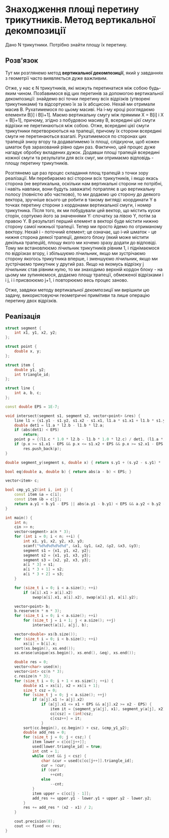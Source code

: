 # Знаходження площі перетину трикутників. Метод вертикальної декомпозиції

Дано N трикутники. Потрібно знайти площу їх перетину.

## Розв'язок

Тут ми розглянемо метод **вертикальної декомпозиції**, який у завданнях з геометрії часто виявляється дуже важливим.

Отже, у нас є N трикутників, які можуть перетинатися між собою будь-яким чином. Позбавимося від цих перетинів за допомогою вертикальної декомпозиції: знайдемо всі точки перетину всіх відрізків (утворені трикутниками) та відсортуємо їх за їх абсцисою. Нехай ми отримали масив B. Рухатимемося по цьому масиві. На i-му кроці розглядаємо елементи B[i] і B[i+1]. Маємо вертикальну смугу між прямими X = B[i] і X = B[i+1], причому, згідно з побудовою масиву B, всередині цієї смуги відрізки не перетинаються між собою. Отже, всередині цієї смуги трикутники перетворюються на трапеції, причому їх сторони всередині смуги не перетинаються взагалі. Рухатимемося по сторонах цих трапецій знизу вгору та додаватимемо їх площі, слідкуючи, щоб кожен шматок був зарахований рівно один раз. Фактично, цей процес дуже нагадує обробку вкладених дужок. Додавши площі трапецій всередині кожної смуги та результати для всіх смуг, ми отримаємо відповідь - площу перетину трикутників.

Розглянемо ще раз процес складання площ трапецій з точки зору реалізації. Ми перебираємо всі сторони всіх трикутників, і якщо якась сторона (не вертикальна, оскільки нам вертикальні сторони не потрібні, і навіть навпаки, вони будуть заважати) потрапляє в цю вертикальну полосу (повністю або частково), то ми додаємо цю сторону до деякого вектора, зручніше всього це робити в такому вигляді: координати Y в точках перетину сторони з кордонами вертикальної смуги, і номер трикутника. Після того, як ми побудували цей вектор, що містить куски сторін, сортуємо його за значеннями Y: спочатку за лівою Y, потім за правою Y. В результаті перший елемент в векторі буде містити нижню сторону самої нижньої трапеції. Тепер ми просто йдемо по отриманому вектору. Нехай i - поточний елемент; це означає, що i-ий шматок - це нижня сторона деякої трапеції, деякого блоку (який може містити декілька трапецій), площу якого ми хочемо зразу додати до відповіді. Тому ми встановлюємо лічильник трикутників рівним 1, і піднімаємося по відрізках вгору, і збільшуємо лічильник, якщо ми зустрічаємо сторону якогось трикутника вперше, і зменшуємо лічильник, якщо ми зустрічаємо трикутник у другий раз. Якщо на якомусь відрізку j лічильник став рівним нулю, то ми знаходимо верхній кордон блоку - на цьому ми зупиняємося, додаємо площу трапеції, обмеженої відрізками i і j, і i присвоюємо j+1, і повторюємо весь процес заново.

Отже, завдяки методу вертикальної декомпозиції ми вирішили цю задачу, використовуючи геометричні примітиви та лише операцію перетину двох відрізків.

## Реалізація

<!--- TODO: specify code snippet id -->
``` cpp
struct segment {
    int x1, y1, x2, y2;
};

struct point {
    double x, y;
};

struct item {
    double y1, y2;
    int triangle_id;
};

struct line {
    int a, b, c;
};

const double EPS = 1E-7;

void intersect(segment s1, segment s2, vector<point> &res) {
    line l1 = {s1.y1 - s1.y2, s1.x2 - s1.x1, l1.a * s1.x1 + l1.b * s1.y1}, l2 = {s2.y1 - s2.y2, s2.x2 - s2.x1, l2.a * s2.x1 + l2.b * s2.y1};
    double det1 = l1.a * l2.b - l1.b * l2.a;
    if (abs(det1) < EPS)
        return;
    point p = {(l1.c * 1.0 * l2.b - l1.b * 1.0 * l2.c) / det1, (l1.a * 1.0 * l2.c - l1.c * 1.0 * l2.a) / det1};
    if (p.x >= s1.x1 - EPS && p.x <= s1.x2 + EPS && p.x >= s2.x1 - EPS && p.x <= s2.x2 + EPS)
        res.push_back(p);
}

double segment_y(segment s, double x) { return s.y1 + (s.y2 - s.y1) * (x - s.x1) / (s.x2 - s.x1); }

bool eq(double a, double b) { return abs(a - b) < EPS; }

vector<item> c;

bool cmp_y1_y2(int i, int j) {
    const item &a = c[i];
    const item &b = c[j];
    return a.y1 < b.y1 - EPS || abs(a.y1 - b.y1) < EPS && a.y2 < b.y2 - EPS;
}

int main() {
    int n;
    cin >> n;
    vector<segment> a(n * 3);
    for (int i = 0; i < n; ++i) {
        int x1, y1, x2, y2, x3, y3;
        scanf("%d%d%d%d%d%d", &x1, &y1, &x2, &y2, &x3, &y3);
        segment s1 = {x1, y1, x2, y2};
        segment s2 = {x1, y1, x3, y3};
        segment s3 = {x2, y2, x3, y3};
        a[i * 3] = s1;
        a[i * 3 + 1] = s2;
        a[i * 3 + 2] = s3;
    }

    for (size_t i = 0; i < a.size(); ++i)
        if (a[i].x1 > a[i].x2)
            swap(a[i].x1, a[i].x2), swap(a[i].y1, a[i].y2);

    vector<point> b;
    b.reserve(n * n * 3);
    for (size_t i = 0; i < a.size(); ++i)
        for (size_t j = i + 1; j < a.size(); ++j)
            intersect(a[i], a[j], b);

    vector<double> xs(b.size());
    for (size_t i = 0; i < b.size(); ++i)
        xs[i] = b[i].x;
    sort(xs.begin(), xs.end());
    xs.erase(unique(xs.begin(), xs.end(), &eq), xs.end());

    double res = 0;
    vector<char> used(n);
    vector<int> cc(n * 3);
    c.resize(n * 3);
    for (size_t i = 0; i + 1 < xs.size(); ++i) {
        double x1 = xs[i], x2 = xs[i + 1];
        size_t csz = 0;
        for (size_t j = 0; j < a.size(); ++j)
            if (a[j].x1 != a[j].x2)
                if (a[j].x1 <= x1 + EPS && a[j].x2 >= x2 - EPS) {
                    item it = {segment_y(a[j], x1), segment_y(a[j], x2), (int)j / 3};
                    cc[csz] = (int)csz;
                    c[csz++] = it;
                }
        sort(cc.begin(), cc.begin() + csz, &cmp_y1_y2);
        double add_res = 0;
        for (size_t j = 0; j < csz;) {
            item lower = c[cc[j++]];
            used[lower.triangle_id] = true;
            int cnt = 1;
            while (cnt && j < csz) {
                char &cur = used[c[cc[j++]].triangle_id];
                cur = !cur;
                if (cur)
                    ++cnt;
                else
                    --cnt;
            }
            item upper = c[cc[j - 1]];
            add_res += upper.y1 - lower.y1 + upper.y2 - lower.y2;
        }
        res += add_res * (x2 - x1) / 2;
    }

    cout.precision(8);
    cout << fixed << res;
}
```